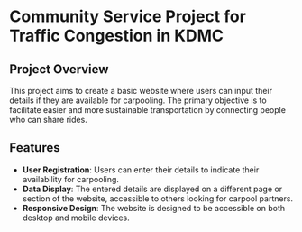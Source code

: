 # Community Service Project for Traffic Congestion in KDMC

## Project Overview

This project aims to create a basic website where users can input their details if they are available for carpooling. The primary objective is to facilitate easier and more sustainable transportation by connecting people who can share rides.

## Features

- **User Registration**: Users can enter their details to indicate their availability for carpooling.
- **Data Display**: The entered details are displayed on a different page or section of the website, accessible to others looking for carpool partners.
- **Responsive Design**: The website is designed to be accessible on both desktop and mobile devices.
